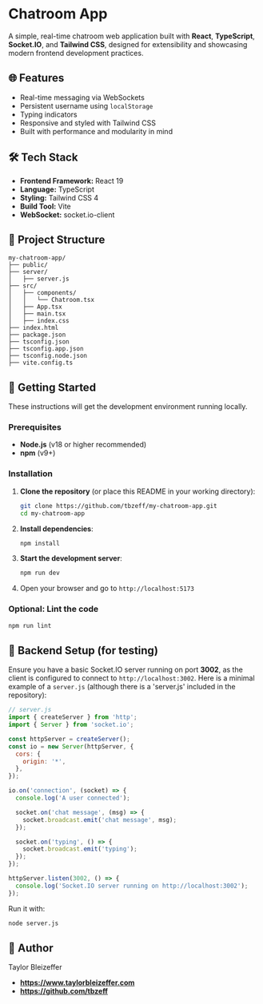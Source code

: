 # Chatroom App

A simple, real-time chatroom web application built with **React**, **TypeScript**, **Socket.IO**, and **Tailwind CSS**, designed for extensibility and showcasing modern frontend development practices.

## 🌐 Features

- Real-time messaging via WebSockets
- Persistent username using `localStorage`
- Typing indicators
- Responsive and styled with Tailwind CSS
- Built with performance and modularity in mind

## 🛠️ Tech Stack

- **Frontend Framework:** React 19
- **Language:** TypeScript
- **Styling:** Tailwind CSS 4
- **Build Tool:** Vite
- **WebSocket:** socket.io-client

## 📁 Project Structure

```
my-chatroom-app/
├── public/
├── server/
│   ├── server.js
├── src/
│   ├── components/
│   │   └── Chatroom.tsx
│   ├── App.tsx
│   ├── main.tsx
│   ├── index.css
├── index.html
├── package.json
├── tsconfig.json
├── tsconfig.app.json
├── tsconfig.node.json
├── vite.config.ts
```

## 🚀 Getting Started

These instructions will get the development environment running locally.

### Prerequisites

- **Node.js** (v18 or higher recommended)
- **npm** (v9+)

### Installation

1. **Clone the repository** (or place this README in your working directory):

   ```bash
   git clone https://github.com/tbzeff/my-chatroom-app.git
   cd my-chatroom-app
   ```

2. **Install dependencies**:

   ```bash
   npm install
   ```

3. **Start the development server**:

   ```bash
   npm run dev
   ```

4. Open your browser and go to `http://localhost:5173`

### Optional: Lint the code

```bash
npm run lint
```

## 🧪 Backend Setup (for testing)

Ensure you have a basic Socket.IO server running on port **3002**, as the client is configured to connect to `http://localhost:3002`. Here is a minimal example of a `server.js` (although there is a 'server.js' included in the repository):

```js
// server.js
import { createServer } from 'http';
import { Server } from 'socket.io';

const httpServer = createServer();
const io = new Server(httpServer, {
  cors: {
    origin: '*',
  },
});

io.on('connection', (socket) => {
  console.log('A user connected');

  socket.on('chat message', (msg) => {
    socket.broadcast.emit('chat message', msg);
  });

  socket.on('typing', () => {
    socket.broadcast.emit('typing');
  });
});

httpServer.listen(3002, () => {
  console.log('Socket.IO server running on http://localhost:3002');
});
```

Run it with:

```bash
node server.js
```

## 👤 Author

Taylor Bleizeffer
- **https://www.taylorbleizeffer.com**
- **https://github.com/tbzeff**


